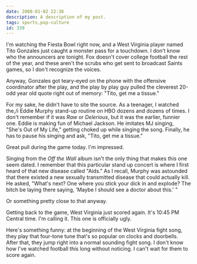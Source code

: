```yaml
---
date: 2008-01-02 22:36
description: A description of my post.
tags: sports,pop-culture
id: 339
---
```

I'm watching the Fiesta Bowl right now, and a West Virginia player named Tito Gonzales just caught a monster pass for a touchdown.  I don't know who the announcers are tonight.  Fox doesn't cover college football the rest of the year, and these aren't the scrubs who get sent to broadcast Saints games, so I don't recognize the voices.

Anyway, Gonzales got teary-eyed on the phone with the offensive coordinator after the play, and the play by play guy pulled the cleverest 20-odd year old quote right out of memory:  "Tito, get me a tissue."
<!--more-->
For my sake, he didn't have to site the source.  As a teenager, I watched the,/i Eddie Murphy stand-up routine on HBO dozens and dozens of times.  I don't remember if it was <i>Raw</i> or <i>Delerious</i>, but it was the earlier, funnier one.  Eddie is making fun of Michael Jackson.  He imitates MJ singing, "She's Out of My Life," getting choked up while singing the song.  Finally, he has to pause his singing and ask, "Tito, get me a tissue."

Great pull during the game today.  I'm impressed.

Singing from the <i>Off the Wall</i> album isn't the only thing that makes this one seem dated.  I remember that this particular stand up concert is where I first heard of that new disease called "Aids."  As I recall, Murphy was astounded that there existed a new sexually transmitted disease that could actually kill.  He asked, "What's next?  One where you stick your dick in and explode?  The bitch be laying there saying, 'Maybe I should see a doctor about this.' "

Or something pretty close to that anyway.

Getting back to the game, West Virginia just scored again.  It's 10:45 PM Central time.  I'm calling it.  This one is officially ugly.

Here's something funny:  at the beginning of the West Virginia fight song, they play that four-tone tune that's so popular on clocks and doorbells.  After that, they jump right into a normal sounding fight song.  I don't know how I've watched football this long without noticing.  I can't wait for them to score again.
